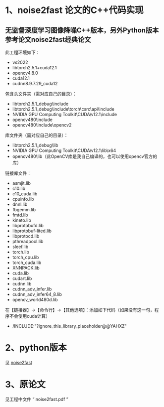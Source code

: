 # 1、noise2fast 论文的C++代码实现
## 无监督深度学习图像降噪C++版本，另外Python版本参考论文noise2fast经典论文

此工程环境如下：
   + vs2022
   + libtorch2.5.1+cuda12.1
   + opencv4.8.0
   + cuda12.1
   + cudnn8.9.7.29_cuda12

包含头文件夹（需对应自己的目录）：
   + libtorch2.5.1_debug\include
   + libtorch2.5.1_debug\include\torch\csrc\api\include
   + NVIDIA GPU Computing Toolkit\CUDA\v12.1\include
   + opencv480\include
   + opencv480\include\opencv2

库文件夹（需对应自己的目录）：
+ libtorch2.5.1_debug\lib
+ NVIDIA GPU Computing Toolkit\CUDA\v12.1\lib\x64
+ opencv480\lib（此OpenCV库是我自己编译的，也可以使用opencv官方的库）

链接库文件：
+ asmjit.lib
+ c10.lib
+ c10_cuda.lib
+ cpuinfo.lib
+ dnnl.lib
+ fbgemm.lib
+ fmtd.lib
+ kineto.lib
+ libprotobufd.lib
+ libprotobuf-lited.lib
+ libprotocd.lib
+ pthreadpool.lib
+ sleef.lib
+ torch.lib
+ torch_cpu.lib
+ torch_cuda.lib
+ XNNPACK.lib
+ cuda.lib
+ cudart.lib
+ cudnn.lib
+ cudnn_adv_infer.lib
+ cudnn_adv_infer64_8.lib
+ opencv_world480d.lib

在【链接器】->【命令行】->【其他选项】：添加如下代码（如果没有这一句，程序不会使用cuda计算）
+ /INCLUDE:"?ignore_this_library_placeholder@@YAHXZ" 

# 2、python版本
见  [noise2fast](https://github.com/jason-lequyer/Noise2Fast)

# 3、原论文
见工程中文件 “ noise2fast.pdf ”